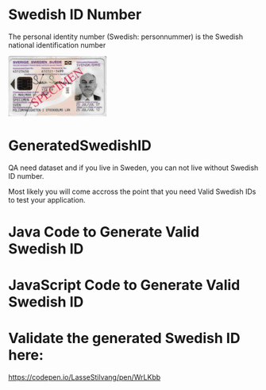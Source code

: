 
# Swedish ID Number
The personal identity number (Swedish: personnummer) is the Swedish national identification number

![Swedish_ID](specimen_ID.png)

# GeneratedSwedishID
QA need dataset and if you live in Sweden, you can not live without Swedish ID number.

Most likely you will come accross the point that you need Valid Swedish IDs to test your application.

# Java Code to Generate Valid Swedish ID

# JavaScript Code to Generate Valid Swedish ID

# Validate the generated Swedish ID here:
  https://codepen.io/LasseStilvang/pen/WrLKbb

